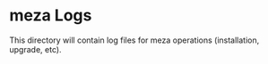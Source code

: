 # meza Logs

This directory will contain log files for meza operations (installation, upgrade, etc).